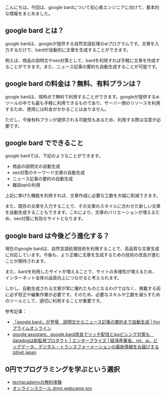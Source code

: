 <!--
title: 【基礎】google bardとは？無料でどこまでつかえるのか？
tags: google,bard,無料
id: 
private: false
-->

こんにちは。今回は、google bardについて初心者エンジニアに向けて、基本的な情報をまとめました。

## google bard とは？

google bardは、googleが提供する自然言語処理のaiプログラムです。文章を入力するだけで、bardが自動的に文章を生成することができます。

例えば、商品の説明文やseo対策として、bardを利用すれば手軽に文章を作成することができます。また、ニュース記事の要約も自動生成することが可能です。

## google bard の料金は？無料、有料プランは？

google bardは、現時点で無料で利用することができます。googleが提供するaiツールの中でも最も手軽に利用できるものであり、サーバー側のリソースを利用するため、使用には料金がかかることはありません。

ただし、今後有料プランが提供される可能性もあるため、利用する際は注意が必要です。

## google bard でできること

google bardでは、下記のようなことができます。

- 商品の説明文の自動生成
- seo対策のキーワード文章の自動生成
- ニュース記事の要約の自動生成
- 雑談apiの利用

上記に挙げた機能を利用すれば、文章作成に必要な工数を大幅に削減できます。

また、既存の文章を入力することで、その文章のスタイルに合わせた新しい文章を自動生成することもできます。これにより、文章のバリエーションが増えるため、seo対策に有効なサイトとなります。

## google bard は今後どう進化する？

現在のgoogle bardは、自然言語処理技術を利用することで、高品質な文章生成に対応しています。今後も、より正確に文章を生成するための技術の改良が進むことが期待されます。

また、bardを利用したサイトが増えることで、サイトの多様性が増えるため、インターネット全体の品質向上につながると考えられます。

しかし、自動生成される文章が常に優れたものとなるわけではなく、掲載する前に必ず校正や編集作業が必要です。そのため、必要なスキルや工数を減らすためのツールとして、適切に利用することが重要です。

参考記事：
- [「google bard」が登場　説明文からニュース記事の要約まで自動生成 | fnnプライムオンライン](https://www.fnn.jp/posts/00478584hdk)
- [google assistant、google bard改良でリッチ配信とipsピシング対策も　datadogは新監視プロダクト | エンタープライズ | 経済産業省、iot、ai、ビッグデータ、デジタル・トランスフォーメーションの最新情報をお届けするzdnet japan](https://japan.zdnet.com/article/35171123/)

## 0円でプログラミングを学ぶという選択
- [techacademyの無料体験](//af.moshimo.com/af/c/click?a_id=2612475&amp;p_id=1555&amp;pc_id=2816&amp;pl_id=22706&amp;url=https%3a%2f%2ftechacademy.jp%2fhtmlcss-trial%3futm_source%3dmoshimo%26utm_medium%3daffiliate%26utm_campaign%3dtextad)
- [オンラインスクール dmm webcamp pro](//af.moshimo.com/af/c/click?a_id=2612482&amp;p_id=1363&amp;pc_id=2297&amp;pl_id=39999&amp;guid=on)

